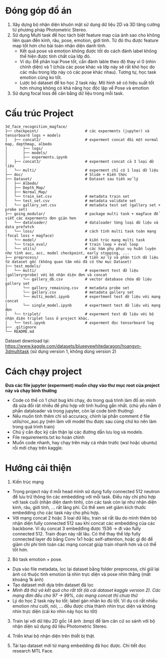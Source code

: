 # Đóng góp đồ án

1. Xây dựng bộ nhận diện khuôn mặt sử dụng dữ liệu 2D và 3D tăng cường từ phương pháp Photometric Stereo.
2. Sử dụng Multi task để học tách biệt feature map của ảnh sao cho không liên quan đến kính, râu, pose, emotion, giới tính. Từ đó thu được feature map tốt hơn cho bài toán nhận diện danh tính.
    - Kết quả pose và emotion không được tốt do cách đánh label không thể hiện được tính chất của lớp đó.
    - Ví dụ: Để phân loại Pose tốt, cần đánh lable theo độ thay vì 0 (nhìn chính diện) và 1 (chứa các pose khác và lớp này sẽ rất khó học do các mẫu trong lớp này có các pose khác nhau). Tương tự, học task emotion cũng ko tốt.
    - Lược bỏ dataset để ko học 2 task này. Mô hình sẽ có hiệu suất tốt hơn nhưng không có khả năng học độc lập về Pose và emotion
3. Sử dụng focal loss để cân bằng dữ liệu trong mỗi task.

# Cấu trúc Project

```plaintext
3d_face_recognition_magface/
├── checkpoint/                     # các experments (jupyter) và tensorboard logs + models
│   ├── concat2/                    # experment concat đôi một normal map, depthmap, albedo
│       ├── logs/
│       ├── models/
│       ├── experments.ipynb
│   ├── concat3/                    # experment concat cả 3 loại dữ liệu
│   └── multi/                      # experment chỉ có 1 loại dữ liệu
├── doc/                            # Slide + Kiến thức
├── Dataset/                        # Dataset sau tiền xử lý
│   ├── Albedo/                     
│   ├── Depth_Map/
│   ├── Normal_Map/
│   └── train_set.csv               # metadata train set
│   └── test_set.csv                # metadata validate set
│   └── gallery_set.csv             # metadata test set (gallery set + probe set)
├── going_modular/                  # package multi task + magface để viết các experments đơn giản hơn
│   └── dataloader/                 # dataloader từng loại dữ liệu và data prefetch
│   └── loss/                       # cách tính multi task toàn mạng (focal loss + magface)
│   └── model/                      # kiến trúc mạng multi task
│   └── train_eval/                 # train loop + eval loop
│   └── utils/                      # các hàm phụ phục vụ huấn luyện như tính auc, acc, model checkpoint, early stopping, ...
├── preprocess/                     # tiền xử lý và phân tích dữ liệu từ dataset gốc (không quan tâm nếu đã có thư mục Dataset)
├── test_models/
│   └── multi/                      # experment test dữ liệu (gallery+probe) với bộ nhận diện đơn và concat
│       └── gallery_db.csv          # vector database chứa dữ liệu gallery set
│       └── gallery_remaining.csv   # metadata probe set
│       └── gallery.csv             # metadata gallery set
│       └── multi_model.ipynb       # expertment test dữ liệu với mạng concat
│       └── single_model.ipynb      # expertment test dữ liệu với mạng đơn
│   └── triplet/                    # experment test dữ liệu với bộ nhận diện triplet loss ở project khác.
│   └── test.ipynb                  # experment đọc tensorboard log
├── .gitignore
└── README.md
```

Dataset download tại: https://www.kaggle.com/datasets/blueeyewhitedaragon/hoangvn-3dmultitask (sử dụng version 1, không dùng version 2)

# Cách chạy project

**Đưa các file jupyter (experment) muốn chạy vào thư mục root của project này và chạy bình thường**
- Code có thể có 1 chút bug khi chạy, do trong quá trình làm đồ án mình đã sửa đổi rât nhiều để phù hợp với tính huống gần nhất. (chủ yếu nằm ở phần dataloader và trong jupyter, còn lại code bình thường)
- Nếu muốn tính thêm chỉ số accuracy, chỉnh lại phần comment ở file utils/roc_auc.py (nên làm với model thu được sau cùng chứ ko nên làm trong quá trình train)
- Chú ý cần đọc kỹ cẩn thận lại các đường dẫn lưu log và models.
- File requirements.txt ko hoàn chỉnh
- Muốn code nhanh, hay chạy trên máy cá nhân trước (wsl hoặc ubuntu) rồi mới chạy trên kaggle.

# Hướng cải thiện

1. Kiến trúc mạng
- Trong project này ở mỗi head mình sử dụng fully connected 512 neutron để lưu trữ thông tin các embedding với mỗi task. Điều này chỉ phù hợp với task cuối (nhận diện danh tính), còn các task còn lại như nhận diện kính, râu, giới tính, ... rất lãng phí. Có thể xem xét giảm kích thước embedding cho các task này cho phù hợp.
- Với mạng concat 2 hoặc 3 loại dữ liệu, train sẽ rất lâu do mình thêm bộ nhận diện fully connected 512 sau khi concat các embedding của các backbone. Ví dụ concat 3 embedđing được 1536 -> đi vào fully connected 512. Train đoạn này rất lâu. Có thể thay thế lớp fully connected layer đó bằng Conv 1x1 hoặc self-attention, hoặc gì đó để giảm chi phí tính toán các mạng concat giúp train nhanh hơn và có thể tốt hơn.

2. Bỏ task emotion + pose.
- Dựa vào file metadata, lọc lại dataset bằng folder preprocess, chỉ giữ lại ảnh có thuộc tính emotion là nhìn trực diện và pose nhìn thẳng (mất khoảng 1k ảnh)
- Tạo dataset mới dựa trên dataset đã lọc
- *Mình đã thử và kết quả cho rất tốt (là cái dataset kaggle version 2). Các mạng đơn đều cho 97 -> 99%, các mạng concat thì chưa thử*
- Lý do học 2 task này ko tốt: label gán nhãn ko đủ tốt. Ví dụ có rất nhiều emotion như cười, nói, ... đều được chia thành nhìn trục diện và không nhìn trực diện (cái ko nhìn này học ko tốt)

3. Train lại với dữ liệu 2D gốc (4 ảnh .bmp) để làm căn cứ so sánh với bộ nhận diện sử dụng dữ liệu Photometric Stereo.

4. Triển khai bộ nhận diện trên thiết bị thật.

5. Tái tạo dataset mới từ mạng embedding đã học được. Chi tiết đọc research MTL Face.
